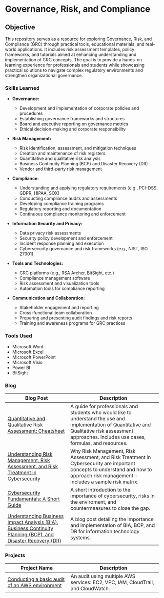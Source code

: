# Governance, Risk, and Compliance

## Objective

This repository serves as a resource for exploring Governance, Risk, and Compliance (GRC) through practical tools, educational materials, and real-world applications. It includes risk assessment templates, policy frameworks, and tutorials aimed at enhancing understanding and implementation of GRC concepts. The goal is to provide a hands-on learning experience for professionals and students while showcasing practical solutions to navigate complex regulatory environments and strengthen organizational governance.

### Skills Learned

- **Governance:**
  - Development and implementation of corporate policies and procedures
  - Establishing governance frameworks and structures
  - Board and executive reporting on governance metrics
  - Ethical decision-making and corporate responsibility

- **Risk Management:**
  - Risk identification, assessment, and mitigation techniques
  - Creation and maintenance of risk registers
  - Quantitative and qualitative risk analysis
  - Business Continuity Planning (BCP) and Disaster Recovery (DR)
  - Vendor and third-party risk management

- **Compliance:**
  - Understanding and applying regulatory requirements (e.g., PCI-DSS, GDPR, HIPAA, SOX)
  - Conducting compliance audits and assessments
  - Developing compliance training programs
  - Regulatory reporting and documentation
  - Continuous compliance monitoring and enforcement

- **Information Security and Privacy:**
  - Data privacy risk assessments
  - Security policy development and enforcement
  - Incident response planning and execution
  - Cybersecurity governance and risk frameworks (e.g., NIST, ISO 27001)

- **Tools and Technologies:**
  - GRC platforms (e.g., RSA Archer, BitSight, etc.)
  - Compliance management software
  - Risk assessment and visualization tools
  - Automation tools for compliance reporting

- **Communication and Collaboration:**
  - Stakeholder engagement and reporting
  - Cross-functional team collaboration
  - Preparing and presenting audit findings and risk reports
  - Training and awareness programs for GRC practices

### Tools Used

- Microsoft Word
- Microsoft Excel
- Microsoft PowerPoint
- Microsoft Visio
- Power BI
- BitSight

### Blog
| Blog Post                                      | Description               |
|------------------------------------------------|---------------------------|
| <a href="https://github.com/VoxSecuritatis/Blog-GRC-QuantitativeQualitativeRiskAnalysis">Quantitative and Qualitative Risk Assessment: Cheatsheet  | A guide for professionals and students who would like to understand the use and implementation of Quantitative and Qualitative risk assessment approaches.  Includes use cases, formulas, and resources. |
| <a href="https://github.com/VoxSecuritatis/Blog-GRC-RiskAssessment">Understanding Risk Management, Risk Assessment, and Risk Treatment in Cybersecurity | Why Risk Management, Risk Assessment, and Risk Treatment in Cybersecurity are important concepts to understand and how to approach risk management - includes a sample risk matrix. |
| <a href="https://github.com/VoxSecuritatis/Blog-GRC-CybersecurityFundamentals">Cybersecurity Fundamentals: A Short Guide | A short introduction to the importance of cybersecurity, risks in the enviroment, and countermeasures to close the gap. |
| <a href="https://github.com/VoxSecuritatis/Blog-GRC-BIA-BCP-DR">Understanding Business Impact Analysis (BIA), Business Continuity Planning (BCP), and Disaster Recovery (DR) | A blog post detailing the importance and implementation of BIA, BCP, and DR for information technology systems. |

### Projects
| Project Name                                  | Description                |
|-----------------------------------------------|----------------------------|
| <a href="https://github.com/VoxSecuritatis/Project-Cloud-BasicAuditAWSEnvironment">Conducting a basic audit of an AWS environment  | An audit using multiple AWS services:  EC2, VPC, IAM, CloudTrail, and CloudWatch. |
